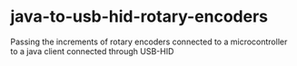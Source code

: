 # java-to-usb-hid-rotary-encoders
Passing the increments of rotary encoders connected to a microcontroller to a java client connected through USB-HID
